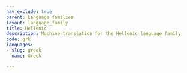 ```yaml
---
nav_exclude: true
parent: Language families
layout: language_family
title: Hellenic
description: Machine translation for the Hellenic language family
code: grk
languages:
- slug: greek
  name: Greek

---
```



